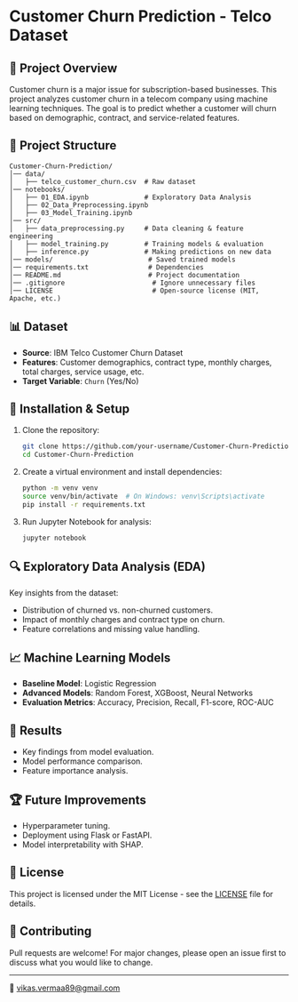 # Customer Churn Prediction - Telco Dataset

## 📌 Project Overview
Customer churn is a major issue for subscription-based businesses. This project analyzes customer churn in a telecom company using machine learning techniques. The goal is to predict whether a customer will churn based on demographic, contract, and service-related features.

## 📂 Project Structure
```
Customer-Churn-Prediction/
│── data/
│   ├── telco_customer_churn.csv  # Raw dataset
│── notebooks/
│   ├── 01_EDA.ipynb              # Exploratory Data Analysis
│   ├── 02_Data_Preprocessing.ipynb
│   ├── 03_Model_Training.ipynb
│── src/
│   ├── data_preprocessing.py     # Data cleaning & feature engineering
│   ├── model_training.py         # Training models & evaluation
│   ├── inference.py              # Making predictions on new data
│── models/                        # Saved trained models
│── requirements.txt               # Dependencies
│── README.md                      # Project documentation
│── .gitignore                      # Ignore unnecessary files
│── LICENSE                         # Open-source license (MIT, Apache, etc.)
```

## 📊 Dataset
- **Source**: IBM Telco Customer Churn Dataset
- **Features**: Customer demographics, contract type, monthly charges, total charges, service usage, etc.
- **Target Variable**: `Churn` (Yes/No)

## 🚀 Installation & Setup
1. Clone the repository:
   ```bash
   git clone https://github.com/your-username/Customer-Churn-Prediction.git
   cd Customer-Churn-Prediction
   ```
2. Create a virtual environment and install dependencies:
   ```bash
   python -m venv venv
   source venv/bin/activate  # On Windows: venv\Scripts\activate
   pip install -r requirements.txt
   ```
3. Run Jupyter Notebook for analysis:
   ```bash
   jupyter notebook
   ```

## 🔍 Exploratory Data Analysis (EDA)
Key insights from the dataset:
- Distribution of churned vs. non-churned customers.
- Impact of monthly charges and contract type on churn.
- Feature correlations and missing value handling.

## 📈 Machine Learning Models
- **Baseline Model**: Logistic Regression
- **Advanced Models**: Random Forest, XGBoost, Neural Networks
- **Evaluation Metrics**: Accuracy, Precision, Recall, F1-score, ROC-AUC

## 📜 Results
- Key findings from model evaluation.
- Model performance comparison.
- Feature importance analysis.

## 🏆 Future Improvements
- Hyperparameter tuning.
- Deployment using Flask or FastAPI.
- Model interpretability with SHAP.

## 📜 License
This project is licensed under the MIT License - see the [LICENSE](LICENSE) file for details.

## 🤝 Contributing
Pull requests are welcome! For major changes, please open an issue first to discuss what you would like to change.

---
📧 vikas.vermaa89@gmail.com
